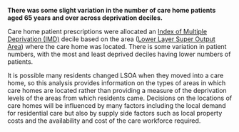 __There was some slight variation in the number of care home patients aged 65 years and over across deprivation deciles.__

Care home patient prescriptions were allocated an [Index of Multiple Deprivation (IMD)](https://www.gov.uk/government/statistics/english-indices-of-deprivation-2019) decile based on the area ([Lower Layer Super Output Area](https://www.datadictionary.nhs.uk/nhs_business_definitions/lower_layer_super_output_area.html#:~:text=Description,statistics%20in%20England%20and%20Wales)) where the care home was located. There is some variation in patient numbers, with the most and least deprived deciles having lower numbers of patients. 

It is possible many residents changed LSOA when they moved into a care home, so this analysis provides information on the types of areas in which care homes are located rather than providing a measure of the deprivation levels of the areas from which residents came. Decisions on the locations of care homes will be influenced by many factors including the local demand for residential care but also by supply side factors such as local property costs and the availability and cost of the care workforce required.
